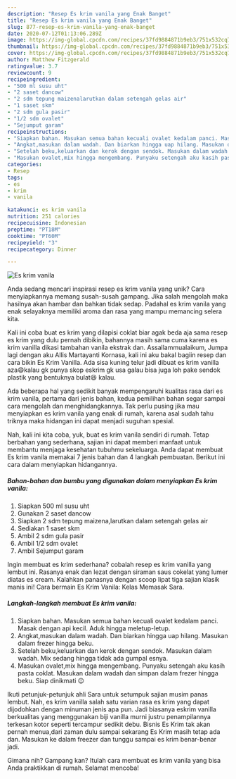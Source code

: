 ```yaml
---
description: "Resep Es krim vanila yang Enak Banget"
title: "Resep Es krim vanila yang Enak Banget"
slug: 877-resep-es-krim-vanila-yang-enak-banget
date: 2020-07-12T01:13:06.289Z
image: https://img-global.cpcdn.com/recipes/37fd9884871b9eb3/751x532cq70/es-krim-vanila-foto-resep-utama.jpg
thumbnail: https://img-global.cpcdn.com/recipes/37fd9884871b9eb3/751x532cq70/es-krim-vanila-foto-resep-utama.jpg
cover: https://img-global.cpcdn.com/recipes/37fd9884871b9eb3/751x532cq70/es-krim-vanila-foto-resep-utama.jpg
author: Matthew Fitzgerald
ratingvalue: 3.7
reviewcount: 9
recipeingredient:
- "500 ml susu uht"
- "2 saset dancow"
- "2 sdm tepung maizenalarutkan dalam setengah gelas air"
- "1 saset skm"
- "2 sdm gula pasir"
- "1/2 sdm ovalet"
- "Sejumput garam"
recipeinstructions:
- "Siapkan bahan. Masukan semua bahan kecuali ovalet kedalam panci. Masak dengan api kecil. Aduk hingga meletup-letup."
- "Angkat,masukan dalam wadah. Dan biarkan hingga uap hilang. Masukan dalam frezer hingga beku."
- "Setelah beku,keluarkan dan kerok dengan sendok. Masukan dalam wadah. Mix sedang hingga tidak ada gumpal esnya."
- "Masukan ovalet,mix hingga mengembang. Punyaku setengah aku kasih pasta coklat. Masukan dalam wadah dan simpan dalam frezer hingga beku. Siap dinikmati 😉"
categories:
- Resep
tags:
- es
- krim
- vanila

katakunci: es krim vanila 
nutrition: 251 calories
recipecuisine: Indonesian
preptime: "PT18M"
cooktime: "PT60M"
recipeyield: "3"
recipecategory: Dinner

---
```



![Es krim vanila](https://img-global.cpcdn.com/recipes/37fd9884871b9eb3/751x532cq70/es-krim-vanila-foto-resep-utama.jpg)

Anda sedang mencari inspirasi resep es krim vanila yang unik? Cara menyiapkannya memang susah-susah gampang. Jika salah mengolah maka hasilnya akan hambar dan bahkan tidak sedap. Padahal es krim vanila yang enak selayaknya memiliki aroma dan rasa yang mampu memancing selera kita.

Kali ini coba buat es krim yang dilapisi coklat biar agak beda aja sama resep es krim yang dulu pernah dibikin, bahannya masih sama cuma karena es krim vanilla dikasi tambahan vanila ekstrak dan. Assallammualaikum, Jumpa lagi dengan aku Allis Martayanti Kornasa, kali ini aku bakal bagiin resep dan cara bikin Es Krim Vanilla. Ada sisa kuning telur jadi dibuat es krim vanilla aza😄kalau gk punya skop eskrim gk usa galau bisa juga loh pake sendok plastik yang bentuknya bulat😆 kalau.

Ada beberapa hal yang sedikit banyak mempengaruhi kualitas rasa dari es krim vanila, pertama dari jenis bahan, kedua pemilihan bahan segar sampai cara mengolah dan menghidangkannya. Tak perlu pusing jika mau menyiapkan es krim vanila yang enak di rumah, karena asal sudah tahu triknya maka hidangan ini dapat menjadi suguhan spesial.


Nah, kali ini kita coba, yuk, buat es krim vanila sendiri di rumah. Tetap berbahan yang sederhana, sajian ini dapat memberi manfaat untuk membantu menjaga kesehatan tubuhmu sekeluarga. Anda dapat membuat Es krim vanila memakai 7 jenis bahan dan 4 langkah pembuatan. Berikut ini cara dalam menyiapkan hidangannya.

<!--inarticleads1-->

##### Bahan-bahan dan bumbu yang digunakan dalam menyiapkan Es krim vanila:

1. Siapkan 500 ml susu uht
1. Gunakan 2 saset dancow
1. Siapkan 2 sdm tepung maizena,larutkan dalam setengah gelas air
1. Sediakan 1 saset skm
1. Ambil 2 sdm gula pasir
1. Ambil 1/2 sdm ovalet
1. Ambil Sejumput garam


Ingin membuat es krim sederhana? cobalah resep es krim vanilla yang lembut ini. Rasanya enak dan lezat dengan siraman saus cokelat yang lumer diatas es cream. Kalahkan panasnya dengan scoop lipat tiga sajian klasik manis ini! Cara bermain Es Krim Vanila: Kelas Memasak Sara. 

<!--inarticleads2-->

##### Langkah-langkah membuat Es krim vanila:

1. Siapkan bahan. Masukan semua bahan kecuali ovalet kedalam panci. Masak dengan api kecil. Aduk hingga meletup-letup.
1. Angkat,masukan dalam wadah. Dan biarkan hingga uap hilang. Masukan dalam frezer hingga beku.
1. Setelah beku,keluarkan dan kerok dengan sendok. Masukan dalam wadah. Mix sedang hingga tidak ada gumpal esnya.
1. Masukan ovalet,mix hingga mengembang. Punyaku setengah aku kasih pasta coklat. Masukan dalam wadah dan simpan dalam frezer hingga beku. Siap dinikmati 😉


Ikuti petunjuk-petunjuk ahli Sara untuk setumpuk sajian musim panas lembut. Nah, es krim vanilla salah satu varian rasa es krim yang dapat dijodohkan dengan minuman jenis apa pun. Jadi biasanya eskrim vanilla berkualitas yang menggunakan biji vanilla murni justru penampilannya terkesan kotor seperti tercampur sedikit debu. Bisnis Es Krim tak akan pernah menua,dari zaman dulu sampai sekarang Es Krim masih tetap ada dan. Masukan ke dalam freezer dan tunggu sampai es krim benar-benar jadi. 

Gimana nih? Gampang kan? Itulah cara membuat es krim vanila yang bisa Anda praktikkan di rumah. Selamat mencoba!
